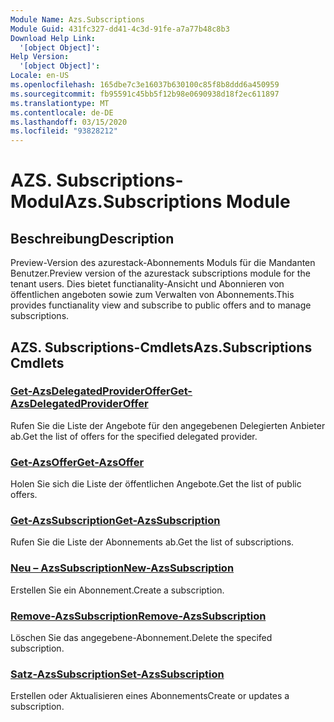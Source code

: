 ```yaml
---
Module Name: Azs.Subscriptions
Module Guid: 431fc327-dd41-4c3d-91fe-a7a77b48c8b3
Download Help Link:
  '[object Object]': 
Help Version:
  '[object Object]': 
Locale: en-US
ms.openlocfilehash: 165dbe7c3e16037b630100c85f8b8ddd6a450959
ms.sourcegitcommit: fb95591c45bb5f12b98e0690938d18f2ec611897
ms.translationtype: MT
ms.contentlocale: de-DE
ms.lasthandoff: 03/15/2020
ms.locfileid: "93828212"
---
```

# <span data-ttu-id="bebb2-101">AZS. Subscriptions-Modul</span><span class="sxs-lookup"><span data-stu-id="bebb2-101">Azs.Subscriptions Module</span></span>
## <span data-ttu-id="bebb2-102">Beschreibung</span><span class="sxs-lookup"><span data-stu-id="bebb2-102">Description</span></span>
<span data-ttu-id="bebb2-103">Preview-Version des azurestack-Abonnements Moduls für die Mandanten Benutzer.</span><span class="sxs-lookup"><span data-stu-id="bebb2-103">Preview version of the azurestack subscriptions module for the tenant users.</span></span> <span data-ttu-id="bebb2-104">Dies bietet functianality-Ansicht und Abonnieren von öffentlichen angeboten sowie zum Verwalten von Abonnements.</span><span class="sxs-lookup"><span data-stu-id="bebb2-104">This provides functianality view and subscribe to public offers and to manage subscriptions.</span></span>

## <span data-ttu-id="bebb2-105">AZS. Subscriptions-Cmdlets</span><span class="sxs-lookup"><span data-stu-id="bebb2-105">Azs.Subscriptions Cmdlets</span></span>
### [<span data-ttu-id="bebb2-106">Get-AzsDelegatedProviderOffer</span><span class="sxs-lookup"><span data-stu-id="bebb2-106">Get-AzsDelegatedProviderOffer</span></span>](Get-AzsDelegatedProviderOffer.md)
<span data-ttu-id="bebb2-107">Rufen Sie die Liste der Angebote für den angegebenen Delegierten Anbieter ab.</span><span class="sxs-lookup"><span data-stu-id="bebb2-107">Get the list of offers for the specified delegated provider.</span></span>

### [<span data-ttu-id="bebb2-108">Get-AzsOffer</span><span class="sxs-lookup"><span data-stu-id="bebb2-108">Get-AzsOffer</span></span>](Get-AzsOffer.md)
<span data-ttu-id="bebb2-109">Holen Sie sich die Liste der öffentlichen Angebote.</span><span class="sxs-lookup"><span data-stu-id="bebb2-109">Get the list of public offers.</span></span>

### [<span data-ttu-id="bebb2-110">Get-AzsSubscription</span><span class="sxs-lookup"><span data-stu-id="bebb2-110">Get-AzsSubscription</span></span>](Get-AzsSubscription.md)
<span data-ttu-id="bebb2-111">Rufen Sie die Liste der Abonnements ab.</span><span class="sxs-lookup"><span data-stu-id="bebb2-111">Get the list of subscriptions.</span></span>

### [<span data-ttu-id="bebb2-112">Neu – AzsSubscription</span><span class="sxs-lookup"><span data-stu-id="bebb2-112">New-AzsSubscription</span></span>](New-AzsSubscription.md)
<span data-ttu-id="bebb2-113">Erstellen Sie ein Abonnement.</span><span class="sxs-lookup"><span data-stu-id="bebb2-113">Create a subscription.</span></span>

### [<span data-ttu-id="bebb2-114">Remove-AzsSubscription</span><span class="sxs-lookup"><span data-stu-id="bebb2-114">Remove-AzsSubscription</span></span>](Remove-AzsSubscription.md)
<span data-ttu-id="bebb2-115">Löschen Sie das angegebene-Abonnement.</span><span class="sxs-lookup"><span data-stu-id="bebb2-115">Delete the specifed subscription.</span></span>

### [<span data-ttu-id="bebb2-116">Satz-AzsSubscription</span><span class="sxs-lookup"><span data-stu-id="bebb2-116">Set-AzsSubscription</span></span>](Set-AzsSubscription.md)
<span data-ttu-id="bebb2-117">Erstellen oder Aktualisieren eines Abonnements</span><span class="sxs-lookup"><span data-stu-id="bebb2-117">Create or updates a subscription.</span></span>


